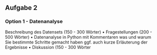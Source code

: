 ## Aufgabe 2
### Option 1 - Datenanalyse

Beschreibung des Datensets (150 - 300 Wörter)
• Fragestellungen (200 - 500 Wörter)
• Datenanalyse in Python mit Kommentaren was und warum Sie bestimmte Schritte
gemacht haben ggf. auch kurze Erläuterung der Ergebnisse
• Diskussion (150 - 300 Wörter
